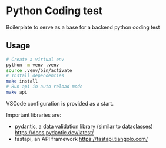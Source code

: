 # Python Coding test

Boilerplate to serve as a base for a backend python coding test

## Usage

```sh
# Create a virtual env
python -m venv .venv
source .venv/bin/activate
# Install dependencies
make install
# Run api in auto reload mode
make api
```

VSCode configuration is provided as a start.

Important libraries are:

- pydantic, a data validation library (similar to dataclasses) https://docs.pydantic.dev/latest/
- fastapi, an API framework https://fastapi.tiangolo.com/
